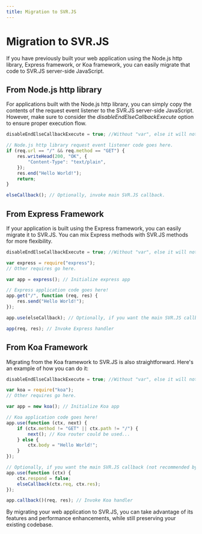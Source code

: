 ```yaml
---
title: Migration to SVR.JS
---
```


# Migration to SVR.JS

If you have previously built your web application using the Node.js http library, Express framework, or Koa framework, you can easily migrate that code to SVR.JS server-side JavaScript.

## From Node.js http library

For applications built with the Node.js http library, you can simply copy the contents of the request event listener to the SVR.JS server-side JavaScript. However, make sure to consider the _disableEndElseCallbackExecute_ option to ensure proper execution flow.

```js
disableEndElseCallbackExecute = true; //Without "var", else it will not work!!!

// Node.js http library request event listener code goes here.
if (req.url == "/" && req.method == "GET") {
	res.writeHead(200, "OK", {
		"Content-Type": "text/plain",
	});
	res.end("Hello World!");
	return;
}

elseCallback(); // Optionally, invoke main SVR.JS callback.
```

## From Express Framework

If your application is built using the Express framework, you can easily migrate it to SVR.JS. You can mix Express methods with SVR.JS methods for more flexibility.

```js
disableEndElseCallbackExecute = true; //Without "var", else it will not work!!!

var express = require("express");
// Other requires go here.

var app = express(); // Initialize express app

// Express application code goes here!
app.get("/", function (req, res) {
	res.send("Hello World!");
});

app.use(elseCallback); // Optionally, if you want the main SVR.JS callback.

app(req, res); // Invoke Express handler
```

## From Koa Framework

Migrating from the Koa framework to SVR.JS is also straightforward. Here's an example of how you can do it:

```js
disableEndElseCallbackExecute = true; //Without "var", else it will not work!!!

var koa = require("koa");
// Other requires go here.

var app = new koa(); // Initialize Koa app

// Koa application code goes here!
app.use(function (ctx, next) {
	if (ctx.method != "GET" || ctx.path != "/") {
		next(); // Koa router could be used...
	} else {
		ctx.body = "Hello World!";
	}
});

// Optionally, if you want the main SVR.JS callback (not recommended by Koa, as it passes Node.js req and res objects).
app.use(function (ctx) {
	ctx.respond = false;
	elseCallback(ctx.req, ctx.res);
});

app.callback()(req, res); // Invoke Koa handler
```

By migrating your web application to SVR.JS, you can take advantage of its features and performance enhancements, while still preserving your existing codebase.
